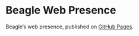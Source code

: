 # Beagle Web Presence

Beagle’s web presence, published on [GitHub Pages](https://jGleitz.github.io/Beagle/branches/pssl-reader).